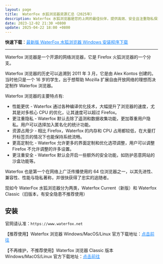 ```yaml
---
layout: page
title:  WaterFox 水狐浏览器资源汇总（2025年）
description: Waterfox 水狐浏览器是您的上网的最佳伙伴，提供高效、安全且注重隐私保护的浏览体验。探索水狐浏览器的众多功能，享受顶级的网页浏览速度。
date: 2023-12-02 21:30 +0800
update: 2025-04-22 18:00 +0800
---
```


**快速下载**：<a href="https://ypingcn.com/go/out?r=waterfox-windows-lastest" rel="nofollow" style="color: #0c82ff;">最新版 WaterFox 水狐浏览器 Windows 安装程序下载</a>

---

Waterfox 浏览器是一个开源的网络浏览器，它是 Firefox 火狐浏览器的一个分支。

Waterfox 浏览器的历史可以追溯到 2011 年 3 月，它是由 Alex Kontos 创建的。当时他只是一个 16 岁的学生，出于想帮助 Mozilla 扩展自由开放网络的理想而决定制作 Waterfox 浏览器。

Waterfox 浏览器的主要特点有:

- 性能更优 - Waterfox 通过各种编译优化技术，大幅提升了浏览器的速度，尤其是对多核心 CPU 的优化，让其速度可以超过 Firefox。
- 更注重隐私 - Waterfox 默认去除了遥测和数据收集功能，更加尊重用户隐私。用户可以选择加入匿名化的统计功能。
- 资源占用少 - 相比 Firefox，Waterfox 的内存和 CPU 占用都较低，在大量打开标签页的情况下也能保持系统流畅。
- 更高定制化 - Waterfox 允许更多的界面定制和优化选项调整，用户可以调整 Firefox 不允许调整的许多设置。
- 更注重安全 - Waterfox 默认会开启一些额外的安全功能，如防护恶意网站的沙盒功能等。

Waterfox 也是第一个在网络上广泛传播使用的 64 位浏览器之一，以其先进性、兼容性、性能与隐私著称，并很快获得了忠实的追随者。

现如今 WaterFox 水狐浏览器分为两类，Waterfox Current（新版）和 Waterfox Classic（旧版本，有安全隐患不推荐使用）

## 安装

官网请认准：```https://www.waterfox.net```

【推荐使用】Waterfox 浏览器 Windows/MacOS/Linux 官方下载地址：<a href="https://www.waterfox.net/download/" rel="nofollow" style="color: #0c82ff;">点击前往</a>

【不再维护，不推荐使用】Waterfox 浏览器 Classic 版本 Windows/MacOS/Linux 官方下载地址：<a href="https://classic.waterfox.net/" rel="nofollow" style="color: #0c82ff;">点击前往</a>